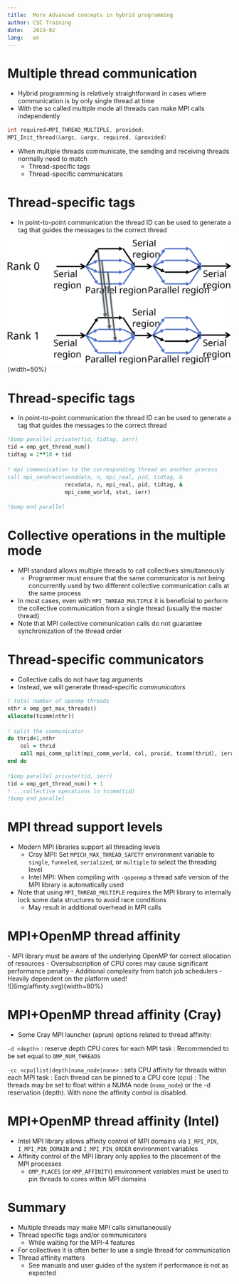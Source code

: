 ```yaml
---
title:  More Advanced concepts in hybrid programming
author: CSC Training
date:   2019-02
lang:   en
---
```



# Multiple thread communication

- Hybrid programming is relatively straightforward in cases where
  communication is by only single thread at time
- With the so called multiple mode all threads can make MPI calls
  independently

```c
int required=MPI_THREAD_MULTIPLE, provided;
MPI_Init_thread(&argc, &argv, required, &provided)
```

- When multiple threads communicate, the sending and receiving threads
  normally need to match
    - Thread-specific tags
    - Thread-specific communicators


# Thread-specific tags

- In point-to-point communication the thread ID can be used to
  generate a tag that guides the messages to the correct thread

![](img/multiple-thread-communication.svg){width=50%}


# Thread-specific tags

- In point-to-point communication the thread ID can be used to
  generate a tag that guides the messages to the correct thread

```fortran
!$omp parallel private(tid, tidtag, ierr)
tid = omp_get_thread_num()
tidtag = 2**10 + tid

! mpi communication to the corresponding thread on another process
call mpi_sendrecv(senddata, n, mpi_real, pid, tidtag, &
                  recvdata, n, mpi_real, pid, tidtag, &
                  mpi_comm_world, stat, ierr)

!$omp end parallel
```


# Collective operations in the multiple mode

- MPI standard allows multiple threads to call collectives simultaneously
    - Programmer must ensure that the same communicator is not being
      concurrently used by two different collective communication calls at
      the same process
- In most cases, even with `MPI_THREAD_MULTIPLE` it is beneficial to
  perform the collective communication from a single thread (usually the
  master thread)
- Note that MPI collective communication calls do not guarantee
  synchronization of the thread order


# Thread-specific communicators

- Collective calls do not have tag arguments
- Instead, we will generate thread-specific *communicators*

```fortran
! total number of openmp threads
nthr = omp_get_max_threads()
allocate(tcomm(nthr))

! split the communicator
do thrid=1,nthr
    col = thrid
    call mpi_comm_split(mpi_comm_world, col, procid, tcomm(thrid), ierr)
end do

!$omp parallel private(tid, ierr)
tid = omp_get_thread_num() + 1
! ...collective operations in tcomm(tid)
!$omp end parallel
```


# MPI thread support levels

- Modern MPI libraries support all threading levels
    - Cray MPI: Set `MPICH_MAX_THREAD_SAFETY` environment variable to
      `single`, `funneled`, `serialized`, or `multiple` to select the
      threading level
    - Intel MPI: When compiling with `-qopenmp` a thread safe version of the
      MPI library is automatically used
- Note that using `MPI_THREAD_MULTIPLE` requires the MPI library to
  internally lock some data structures to avoid race conditions
    - May result in additional overhead in MPI calls


# MPI+OpenMP thread affinity

<div class="column">
- MPI library must be aware of the underlying OpenMP for correct
  allocation of resources
    - Oversubscription of CPU cores may cause significant performance
      penalty
- Additional complexity from batch job schedulers
- Heavily dependent on the platform used!
</div>

<div class="column">
![](img/affinity.svg){width=80%}
</div>


# MPI+OpenMP thread affinity (Cray)

- Some Cray MPI launcher (aprun) options related to thread affinity:

`-d <depth>`
  : reserve depth CPU cores for each MPI task
    : Recommended to be set equal to `OMP_NUM_THREADS`

`-cc <cpu|list|depth|numa_node|none>`
  : sets CPU affinity for threads within each MPI task
    : Each thread can be pinned to a CPU core (cpu)
    : The threads may be set to float within a NUMA node (`numa_node`) or
      the -d reservation (depth). With none the affinity control is
      disabled.


# MPI+OpenMP thread affinity (Intel)

- Intel MPI library allows affinity control of MPI domains via
  `I_MPI_PIN`, `I_MPI_PIN_DOMAIN` and `I_MPI_PIN_ORDER` environment
  variables
- Affinity control of the MPI library only applies to the placement of the
  MPI processes
    - `OMP_PLACES` (or `KMP_AFFINITY`) environment variables must be used to
      pin threads to cores within MPI domains


# Summary

- Multiple threads may make MPI calls simultaneously
- Thread specific tags and/or communicators
    - While waiting for the MPI-4 features
- For collectives it is often better to use a single thread for
  communication
- Thread affinity matters
    - See manuals and user guides of the system if performance is not as
      expected
